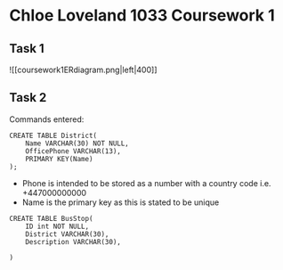 # Chloe Loveland 1033 Coursework 1

## Task 1
![[coursework1ERdiagram.png|left|400]]

## Task 2
Commands entered:
```
CREATE TABLE District(
	Name VARCHAR(30) NOT NULL,
	OfficePhone VARCHAR(13),
	PRIMARY KEY(Name)
);
```
- Phone is intended to be stored as a number with a country code i.e. +447000000000
- Name is the primary key as this is stated to be unique

```
CREATE TABLE BusStop(
	ID int NOT NULL,
	District VARCHAR(30),
	Description VARCHAR(30),
	
)
```